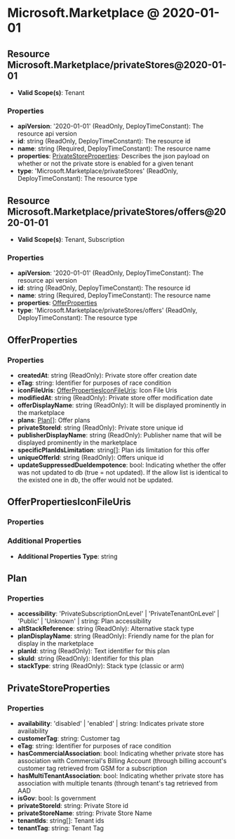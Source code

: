 # Microsoft.Marketplace @ 2020-01-01

## Resource Microsoft.Marketplace/privateStores@2020-01-01
* **Valid Scope(s)**: Tenant
### Properties
* **apiVersion**: '2020-01-01' (ReadOnly, DeployTimeConstant): The resource api version
* **id**: string (ReadOnly, DeployTimeConstant): The resource id
* **name**: string (Required, DeployTimeConstant): The resource name
* **properties**: [PrivateStoreProperties](#privatestoreproperties): Describes the json payload on whether or not the private store is enabled for a given tenant
* **type**: 'Microsoft.Marketplace/privateStores' (ReadOnly, DeployTimeConstant): The resource type

## Resource Microsoft.Marketplace/privateStores/offers@2020-01-01
* **Valid Scope(s)**: Tenant, Subscription
### Properties
* **apiVersion**: '2020-01-01' (ReadOnly, DeployTimeConstant): The resource api version
* **id**: string (ReadOnly, DeployTimeConstant): The resource id
* **name**: string (Required, DeployTimeConstant): The resource name
* **properties**: [OfferProperties](#offerproperties)
* **type**: 'Microsoft.Marketplace/privateStores/offers' (ReadOnly, DeployTimeConstant): The resource type

## OfferProperties
### Properties
* **createdAt**: string (ReadOnly): Private store offer creation date
* **eTag**: string: Identifier for purposes of race condition
* **iconFileUris**: [OfferPropertiesIconFileUris](#offerpropertiesiconfileuris): Icon File Uris
* **modifiedAt**: string (ReadOnly): Private store offer modification date
* **offerDisplayName**: string (ReadOnly): It will be displayed prominently in the marketplace
* **plans**: [Plan](#plan)[]: Offer plans
* **privateStoreId**: string (ReadOnly): Private store unique id
* **publisherDisplayName**: string (ReadOnly): Publisher name that will be displayed prominently in the marketplace
* **specificPlanIdsLimitation**: string[]: Plan ids limitation for this offer
* **uniqueOfferId**: string (ReadOnly): Offers unique id
* **updateSuppressedDueIdempotence**: bool: Indicating whether the offer was not updated to db (true = not updated). If the allow list is identical to the existed one in db, the offer would not be updated.

## OfferPropertiesIconFileUris
### Properties
### Additional Properties
* **Additional Properties Type**: string

## Plan
### Properties
* **accessibility**: 'PrivateSubscriptionOnLevel' | 'PrivateTenantOnLevel' | 'Public' | 'Unknown' | string: Plan accessibility
* **altStackReference**: string (ReadOnly): Alternative stack type
* **planDisplayName**: string (ReadOnly): Friendly name for the plan for display in the marketplace
* **planId**: string (ReadOnly): Text identifier for this plan
* **skuId**: string (ReadOnly): Identifier for this plan
* **stackType**: string (ReadOnly): Stack type (classic or arm)

## PrivateStoreProperties
### Properties
* **availability**: 'disabled' | 'enabled' | string: Indicates private store availability
* **customerTag**: string: Customer tag
* **eTag**: string: Identifier for purposes of race condition
* **hasCommercialAssociation**: bool: Indicating whether private store has association with Commercial's Billing Account (through billing account's customer tag retrieved from GSM for a subscription
* **hasMultiTenantAssociation**: bool: Indicating whether private store has association with multiple tenants (through tenant's tag retrieved from AAD
* **isGov**: bool: Is government
* **privateStoreId**: string: Private Store id
* **privateStoreName**: string: Private Store Name
* **tenantIds**: string[]: Tenant ids
* **tenantTag**: string: Tenant Tag

